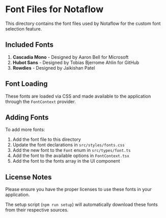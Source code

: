 # Font Files for Notaflow

This directory contains the font files used by Notaflow for the custom font selection feature.

## Included Fonts

1. **Cascadia Mono** - Designed by Aaron Bell for Microsoft
2. **Hubot Sans** - Designed by Tobias Bjerrome Ahlin for GitHub
3. **Rowdies** - Designed by Jaikishan Patel

## Font Loading

These fonts are loaded via CSS and made available to the application through the `FontContext` provider.

## Adding Fonts

To add more fonts:

1. Add the font file to this directory
2. Update the font declarations in `src/styles/fonts.css`
3. Add the new font to the `Font` enum in `src/types/font.ts`
4. Add the font to the available options in `FontContext.tsx`
5. Add the font to the fonts array in the UI component

## License Notes

Please ensure you have the proper licenses to use these fonts in your application.

The setup script (`npm run setup`) will automatically download these fonts from their respective sources. 